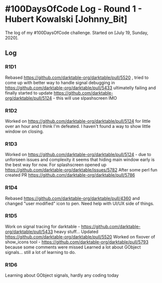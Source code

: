# #100DaysOfCode Log - Round 1 - Hubert Kowalski [Johnny_Bit]

The log of my #100DaysOfCode challenge. Started on [July 19, Sunday, 2020].

## Log

### R1D1 
Rebased https://github.com/darktable-org/darktable/pull/5520 , tried to come up with better way to handle signal debugging in https://github.com/darktable-org/darktable/pull/5433 ultimatelly failing and finally started to update https://github.com/darktable-org/darktable/pull/5124 - this will use slpashscreen IMO

### R1D2

Worked on https://github.com/darktable-org/darktable/pull/5124 for little over an hour and I think I'm defeated. I haven't found a way to show little window on closing.

### R1D3

Worked on https://github.com/darktable-org/darktable/pull/5124 - due to unforseen issues and complexity it seems that hiding main window early is the best way for now. For splashscreen opened up https://github.com/darktable-org/darktable/issues/5782
After some perl fun created PR https://github.com/darktable-org/darktable/pull/5786

### R1D4

Rebased https://github.com/darktable-org/darktable/pull/4360 and changed "user modified" icon to pen. Need help with UI/UX side of things.

### R1D5

Work on signal tracing for darktable - https://github.com/darktable-org/darktable/pull/5433 heavy stuff...
Updated https://github.com/darktable-org/darktable/pull/5520
Worked on fixover of show_icons tool - https://github.com/darktable-org/darktable/pull/5793 because some comments were missed
Learned a lot about GObject signals... still a lot of learning to do.

### R1D6

Learning about GObject signals, hardly any coding today
